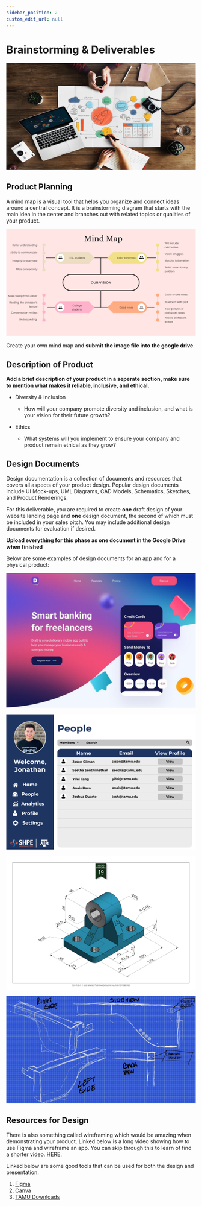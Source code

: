```yaml
---
sidebar_position: 2
custom_edit_url: null
---
```


# Brainstorming & Deliverables

![TeamBuilding](/img/shpeathon-design-2.jpeg)

## Product Planning

A mind map is a visual tool that helps you organize and connect ideas around a central concept. It is a brainstorming diagram that starts with the main idea in the center and branches out with related topics or qualities of your product.

![Mind Map](/img/shpeathon-mind-map.png)

Create your own mind map and **submit the image file into the google drive**.

## Description of Product

**Add a brief description of your product in a seperate section, make sure to mention what makes it reliable, inclusive, and ethical.**

* Diversity & Inclusion

   - How will your company promote diversity and inclusion, and what is your vision for their future growth?

* Ethics

   - What systems will you implement to ensure your company and product remain ethical as they grow?



## Design Documents

Design documentation is a collection of documents and resources that covers all aspects of your product design. Popular design documents include UI Mock-ups, UML Diagrams, CAD Models, Schematics, Sketches, and Product Renderings.

For this deliverable, you are required to create **one** draft design of your website landing page and **one** design document, the second of which must be included in your sales pitch. You may include additional design documents for evaluation if desired.

**Upload everything for this phase as one document in the Google Drive when finished**

Below are some examples of design documents for an app and for a physical product:

![Landing](/img/shpeathon-draft-landing.png)

![MockUp](/img/People_Page.png)

![CAD Example](/img/cad-example-model.png)

![Schematic Example](/img/shpeathon-schematic.jpeg)

## Resources for Design

There is also something called wireframing which would be amazing when demonstrating your product. Linked below is a long video showing how to use Figma and wireframe an app. You can skip through this to learn of find a shorter video. [HERE.](https://youtu.be/_jmFuGs5cPo)

Linked below are some good tools that can be used for both the design and presentation.

1. [Figma](https://www.figma.com/)
2. [Canva](https://www.canva.com/)
3. [TAMU Downloads](https://software.tamu.edu/public/AvailableSoftware.aspx)
